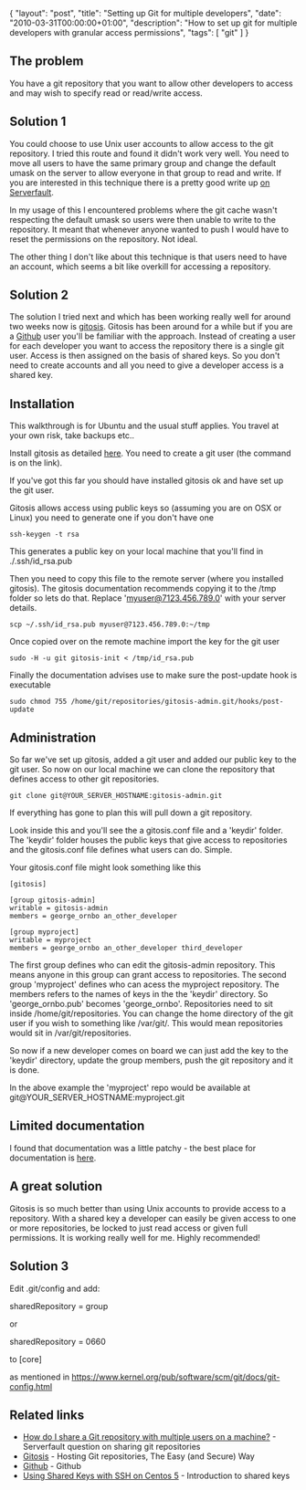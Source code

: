 {
  "layout": "post",
  "title": "Setting up Git for multiple developers",
  "date": "2010-03-31T00:00:00+01:00",
  "description": "How to set up git for multiple developers with granular access permissions",
  "tags": [
    "git"
  ]
}

## The problem

You have a git repository that you want to allow other developers to access and may wish to specify read or read/write access. 

## Solution 1

You could choose to use Unix user accounts to allow access to the git repository. I tried this route and found it didn't work very well. You need to move all users to have the same primary group and change the default umask on the server to allow everyone in that group to read and write. If you are interested in this technique there is a pretty good write up [on Serverfault][1].

In my usage of this I encountered problems where the git cache wasn't respecting the default umask so users were then unable to write to the repository. It meant that whenever anyone wanted to push I would have to reset the permissions on the repository. Not ideal. 

The other thing I don't like about this technique is that users need to have an account, which seems a bit like overkill for accessing a repository.

## Solution 2

The solution I tried next and which has been working really well for around two weeks now is [gitosis][2]. Gitosis has been around for a while but if you are a [Github][3] user you'll be familiar with the approach. Instead of creating a user for each developer you want to access the repository there is a single git user. Access is then assigned on the basis of shared keys. So you don't need to create accounts and all you need to give a developer access is a shared key. 

## Installation

This walkthrough is for Ubuntu and the usual stuff applies. You travel at your own risk, take backups etc..

Install gitosis as detailed [here][2]. You need to create a git user (the command is on the link). 

If you've got this far you should have installed gitosis ok and have set up the git user.

Gitosis allows access using public keys so (assuming you are on OSX or Linux) you need to generate one if you don't have one

    ssh-keygen -t rsa

This generates a public key on your local machine that you'll find in ./.ssh/id_rsa.pub

Then you need to copy this file to the remote server (where you installed gitosis). The gitosis documentation recommends copying it to the /tmp folder so lets do that. Replace 'myuser@7123.456.789.0' with your server details. 

    scp ~/.ssh/id_rsa.pub myuser@7123.456.789.0:~/tmp

Once copied over on the remote machine import the key for the git user 

    sudo -H -u git gitosis-init < /tmp/id_rsa.pub

Finally the documentation advises use to make sure the post-update hook is executable

    sudo chmod 755 /home/git/repositories/gitosis-admin.git/hooks/post-update

## Administration

So far we've set up gitosis, added a git user and added our public key to the git user. So now on our local machine we can clone the repository that defines access to other git repositories.

    git clone git@YOUR_SERVER_HOSTNAME:gitosis-admin.git

If everything has gone to plan this will pull down a git repository. 

Look inside this and you'll see the a gitosis.conf file and a 'keydir' folder. The 'keydir' folder houses the public keys that give access to repositories and the gitosis.conf file defines what users can do. Simple. 

Your gitosis.conf file might look something like this

    [gitosis]

    [group gitosis-admin]
    writable = gitosis-admin
    members = george_ornbo an_other_developer

    [group myproject]
    writable = myproject
    members = george_ornbo an_other_developer third_developer 

The first group defines who can edit the gitosis-admin repository. This means anyone in this group can grant access to repositories. The second group 'myproject' defines who can acess the myproject repository. The members refers to the names of keys in the the 'keydir' directory. So 'george\_ornbo.pub' becomes 'george\_ornbo'. Repositories need to sit inside /home/git/repositories. You can change the home directory of the git user if you wish to something like /var/git/. This would mean repositories would sit in /var/git/repositories. 

So now if a new developer comes on board we can just add the key to the 'keydir' directory, update the group members, push the git repository and it is done.

In the above example the 'myproject' repo would be available at git@YOUR\_SERVER\_HOSTNAME:myproject.git

## Limited documentation

I found that documentation was a little patchy - the best place for documentation is [here][2].

## A great solution

Gitosis is so much better than using Unix accounts to provide access to a repository. With a shared key a developer can easily be given access to one or more repositories, be locked to just read access or given full permissions. It is working really well for me. Highly recommended!

## Solution 3

Edit .git/config and add:

sharedRepository = group

  or

sharedRepository = 0660

to [core]

as mentioned in https://www.kernel.org/pub/software/scm/git/docs/git-config.html


## Related links

* [How do I share a Git repository with multiple users on a machine?][1] - Serverfault question on sharing git repositories
* [Gitosis][2] - Hosting Git repositories, The Easy (and Secure) Way
* [Github][3] - Github
* [Using Shared Keys with SSH on Centos 5][4] - Introduction to shared keys

[1]: http://serverfault.com/questions/26954/how-do-i-share-a-git-repository-with-multiple-users-on-a-machine
[2]: http://scie.nti.st/2007/11/14/hosting-git-repositories-the-easy-and-secure-way/
[3]: http://github.com/
[4]: http://shapeshed.com//using_shared_keys_with_ssh_on_centos_5/
